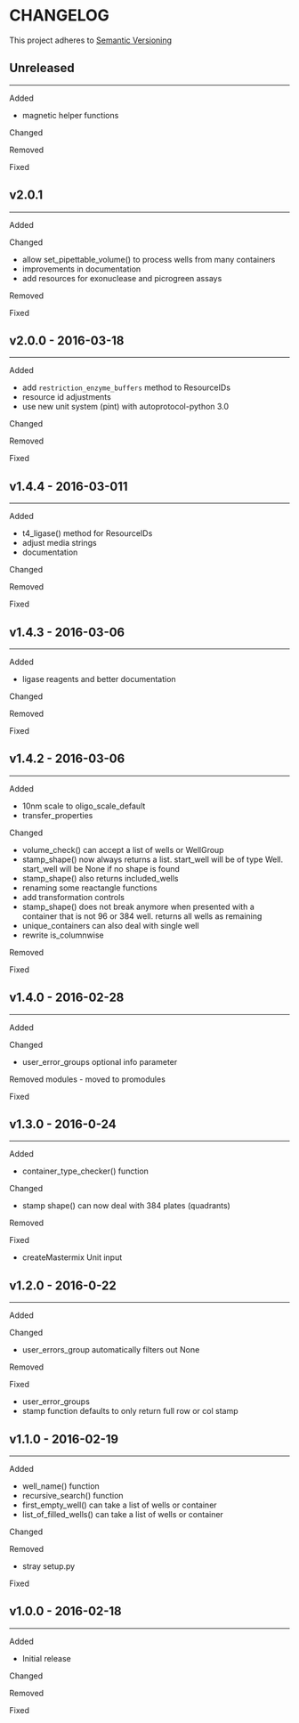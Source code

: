 # CHANGELOG

This project adheres to [Semantic Versioning](http://semver.org/)

## Unreleased
---
Added
- magnetic helper functions

Changed

Removed

Fixed

## v2.0.1
---
Added

Changed
- allow set_pipettable_volume() to process wells from many containers
- improvements in documentation
- add resources for exonuclease and picrogreen assays

Removed

Fixed

## v2.0.0 - 2016-03-18
---
Added
- add `restriction_enzyme_buffers` method to ResourceIDs
- resource id adjustments
- use new unit system (pint) with autoprotocol-python 3.0

Changed

Removed

Fixed

## v1.4.4 - 2016-03-011
---
Added
- t4_ligase() method for ResourceIDs
- adjust media strings
- documentation

Changed

Removed

Fixed

## v1.4.3 - 2016-03-06
---
Added
- ligase reagents and better documentation

Changed

Removed

Fixed

## v1.4.2 - 2016-03-06
---
Added
- 10nm scale to oligo_scale_default
- transfer_properties

Changed
- volume_check() can accept a list of wells or WellGroup
- stamp_shape() now always returns a list. start_well will be of type Well. start_well will be None if no shape is found
- stamp_shape() also returns included_wells
- renaming some reactangle functions
- add transformation controls
- stamp_shape() does not break anymore when presented with a container that is not 96 or 384 well. returns all wells as remaining
- unique_containers can also deal with single well
- rewrite is_columnwise

Removed

Fixed

## v1.4.0 - 2016-02-28
---
Added

Changed
- user_error_groups optional info parameter

Removed
modules - moved to promodules

Fixed

## v1.3.0 - 2016-0-24
---
Added
- container_type_checker() function

Changed
- stamp shape() can now deal with 384 plates (quadrants)

Removed

Fixed
- createMastermix Unit input

## v1.2.0 - 2016-0-22
---
Added

Changed
- user_errors_group automatically filters out None

Removed

Fixed
 - user_error_groups
 - stamp function defaults to only return full row or col stamp

## v1.1.0 - 2016-02-19
---
Added
- well_name() function
- recursive_search() function
- first_empty_well() can take a list of wells or container
- list_of_filled_wells() can take a list of wells or container

Changed

Removed
- stray setup.py

Fixed

## v1.0.0 - 2016-02-18
---
Added
- Initial release

Changed

Removed

Fixed
